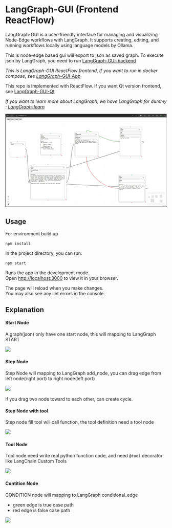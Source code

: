 # LangGraph-GUI (Frontend ReactFlow)

LangGraph-GUI is a user-friendly interface for managing and visualizing Node-Edge workflows with LangGraph. It supports creating, editing, and running workflows locally using language models by Ollama.

This is node-edge based gui will export to json as saved graph. To execute json by LangGraph, you need to run [LangGraph-GUI-backend](https://github.com/LangGraph-GUI/LangGraph-GUI-backend)

*This is LangGraph-GUI ReactFlow frontend, If you want to run in docker compose, see [LangGraph-GUI-App](https://github.com/LangGraph-GUI/LangGraph-GUI-App)*

This repo is implemented with ReactFlow. If you want Qt version frontend, see [LangGraph-GUI-Qt](https://github.com/LangGraph-GUI/LangGraph-GUI-Qt)

*If you want to learn more about LangGraph, we have LangGraph for dummy : [LangGraph-learn](https://github.com/LangGraph-GUI/LangGraph-learn)*

![LangGraph-GUI](cover.webp)

## Usage
For environment build up

```
npm install
```

In the project directory, you can run:
```
npm start
```
Runs the app in the development mode.\
Open [http://localhost:3000](http://localhost:3000) to view it in your browser.

The page will reload when you make changes.\
You may also see any lint errors in the console.


## Explanation

#### Start Node
A graph(json) only have one start node, this will mapping to LangGraph START

![](images/start.webp)

#### Step Node
Step Node will mapping to LangGraph add_node, you can drag edge from left node(right port) to right node(left port)

![](images/step.webp)

if you drag two node toward to each other, can create cycle.

#### Step Node with tool
Step node fill tool will call function, the tool definition need a tool node

![](images/use_tool.webp)

#### Tool Node
Tool node need write real python function code, and need `@tool` decorator like LangChain Custom Tools

![](images/tool.webp)

#### Contition Node
CONDITION node will mapping to LangGraph conditional_edge

* green edge is true case path
* red edge is false case path

![](images/condition.webp)
